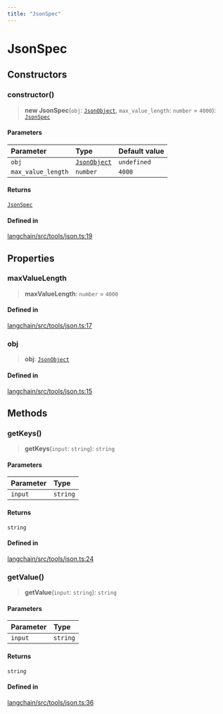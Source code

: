 ```yaml
---
title: "JsonSpec"
---
```


# JsonSpec

## Constructors

### constructor()

> **new JsonSpec**(`obj`: [`JsonObject`](../types/JsonObject.md), `max_value_length`: `number` = `4000`): [`JsonSpec`](JsonSpec.md)

#### Parameters

| Parameter          | Type                                   | Default value |
| :----------------- | :------------------------------------- | :------------ |
| `obj`              | [`JsonObject`](../types/JsonObject.md) | `undefined`   |
| `max_value_length` | `number`                               | `4000`        |

#### Returns

[`JsonSpec`](JsonSpec.md)

#### Defined in

[langchain/src/tools/json.ts:19](https://github.com/hwchase17/langchainjs/blob/ddf2996/langchain/src/tools/json.ts#L19)

## Properties

### maxValueLength

> **maxValueLength**: `number` = `4000`

#### Defined in

[langchain/src/tools/json.ts:17](https://github.com/hwchase17/langchainjs/blob/ddf2996/langchain/src/tools/json.ts#L17)

### obj

> **obj**: [`JsonObject`](../types/JsonObject.md)

#### Defined in

[langchain/src/tools/json.ts:15](https://github.com/hwchase17/langchainjs/blob/ddf2996/langchain/src/tools/json.ts#L15)

## Methods

### getKeys()

> **getKeys**(`input`: `string`): `string`

#### Parameters

| Parameter | Type     |
| :-------- | :------- |
| `input`   | `string` |

#### Returns

`string`

#### Defined in

[langchain/src/tools/json.ts:24](https://github.com/hwchase17/langchainjs/blob/ddf2996/langchain/src/tools/json.ts#L24)

### getValue()

> **getValue**(`input`: `string`): `string`

#### Parameters

| Parameter | Type     |
| :-------- | :------- |
| `input`   | `string` |

#### Returns

`string`

#### Defined in

[langchain/src/tools/json.ts:36](https://github.com/hwchase17/langchainjs/blob/ddf2996/langchain/src/tools/json.ts#L36)
